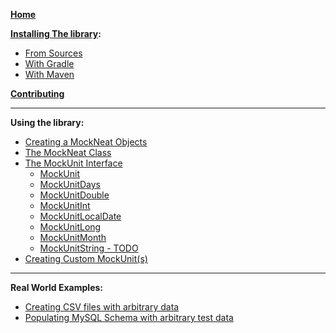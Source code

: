 **[Home](https://github.com/nomemory/mockneat/wiki)**

**[Installing The library](Installing):**
* [From Sources](Installing#from-sources)
* [With Gradle](Installing#with-gradle)
* [With Maven](Installing#with-maven)

**[Contributing](Contributing)**

<hr/> 

**Using the library:**
* [Creating a MockNeat Objects](Creating--a-MockNeat-object)
* [The MockNeat Class](MockNeat)
* [The MockUnit Interface](MockUnits)
    * [MockUnit](MockUnit)
    * [MockUnitDays](MockUnitDays)
    * [MockUnitDouble](MockUnitDouble)
    * [MockUnitInt](MockUnitInt)
    * [MockUnitLocalDate](MockUnitLocalDate)
    * [MockUnitLong](MockUnitLong)
    * [MockUnitMonth](MockUnitMonth)
    * [MockUnitString - TODO](MockUnitString)
* [Creating Custom MockUnit(s)](CustomMockUnits)

<hr/> 

**Real World Examples:**
* [Creating CSV files with arbitrary data](Creating-CSV-files-with-arbitrary-data)
* [Populating MySQL Schema with arbitrary test data](Programatically-populate-MySQL-Schema-with-arbitrary-test-data)